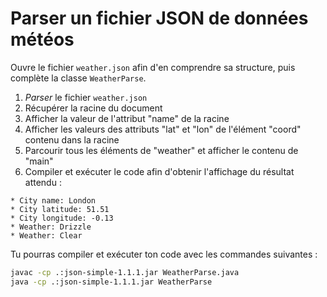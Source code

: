 # Parser un fichier JSON de données météos

Ouvre le fichier `weather.json` afin d'en comprendre sa structure, puis complète la classe `WeatherParse`.

1. *Parser* le fichier `weather.json`
2. Récupérer la racine du document
3. Afficher la valeur de l'attribut "name" de la racine
4. Afficher les valeurs des attributs "lat" et "lon" de l'élément "coord" contenu dans la racine
5. Parcourir tous les éléments de "weather" et afficher le contenu de "main"
6. Compiler et exécuter le code afin d'obtenir l'affichage du résultat attendu :

```
* City name: London
* City latitude: 51.51
* City longitude: -0.13
* Weather: Drizzle
* Weather: Clear
```

Tu pourras compiler et exécuter ton code avec les commandes suivantes :
``` bash
javac -cp .:json-simple-1.1.1.jar WeatherParse.java
java -cp .:json-simple-1.1.1.jar WeatherParse
```
